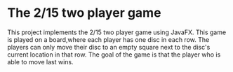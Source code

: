 # The 2/15 two player game

This project implements the 2/15 two player game using JavaFX.
This game is played on a board,where each player has one disc in each row.
The players can only move their disc to an empty square next to the disc's current location in that row.
The goal of the game is that the player who is able to move last wins.

